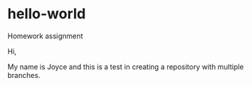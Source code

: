 # hello-world
Homework assignment

Hi,

My name is Joyce and this is a test in creating a repository with multiple branches.
